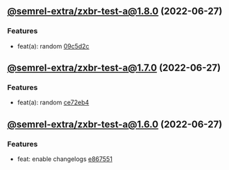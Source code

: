 ## [@semrel-extra/zxbr-test-a@1.8.0](https://github.com/semrel-extra/demo-zx-bulk-release/compare/2022.6.27-semrel-extra.zxbr-test-a.1.7.0-f0...2022.6.27-semrel-extra.zxbr-test-a.1.8.0-f0) (2022-06-27)

### Features
* feat(a): random [09c5d2c](https://github.com/semrel-extra/demo-zx-bulk-release/commit/09c5d2c0bbcae4fdae250fdebebe2f1f39ed21d5)

## [@semrel-extra/zxbr-test-a@1.7.0](https://github.com/semrel-extra/demo-zx-bulk-release/compare/2022.6.27-semrel-extra.zxbr-test-a.1.6.0-f0...2022.6.27-semrel-extra.zxbr-test-a.1.7.0-f0) (2022-06-27)

### Features
* feat(a): random [ce72eb4](https://github.com/semrel-extra/demo-zx-bulk-release/commit/ce72eb44d41fdd5ab9f3652654e345e95f166cb9)

## [@semrel-extra/zxbr-test-a@1.6.0](https://github.com/semrel-extra/demo-zx-bulk-release/compare/2022.6.26-semrel-extra.zxbr-test-a.1.5.1-f0...2022.6.27-semrel-extra.zxbr-test-a.1.6.0-f0) (2022-06-27)

### Features
* feat: enable changelogs [e867551](https://github.com/semrel-extra/demo-zx-bulk-release/commit/e867551d60f115c91f7c1e6b311db019008c3892)
